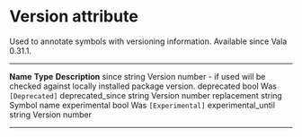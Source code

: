

Version attribute
=================

Used to annotate symbols with versioning information. Available since Vala 0.31.1.

  --------------------- ---------- -------------------------------------------------------------------------------------
  **Name**              **Type**   **Description**
  since                 string     Version number - if used will be checked against locally installed package version.
  deprecated            bool       Was `[Deprecated]`
  deprecated\_since     string     Version number
  replacement           string     Symbol name
  experimental          bool       Was `[Experimental]`
  experimental\_until   string     Version number
  --------------------- ---------- -------------------------------------------------------------------------------------

